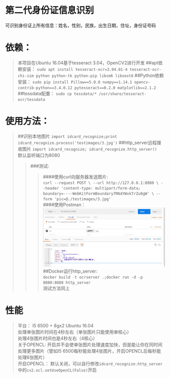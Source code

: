 # 第二代身份证信息识别
可识别身份证上所有信息：姓名，性别，民族，出生日期，住址，身份证号码
# 依赖：
> 本项目在Ubuntu 16.04基于tesseract 3.04，OpenCV2进行开发
> ##apt依赖安装：
>`sudo apt install tesseract-ocr=3.04.01-4 tesseract-ocr-chi-sim python python-tk python-pip libsm6 libxext6` 
> ##Python依赖安装：
>`sudo pip install Pillow==5.0.0 numpy==1.14.1 opencv-contrib-python==3.4.0.12 pytesseract==0.2.0 matplotlib==2.1.2`
> ##tessdata配置：
> `sudo cp tessdata/* /usr/share/tesseract-ocr/tessdata`
# 使用方法：
> ##识别本地图片
> `import idcard_recognize;print idcard_recognize.process('testimages/3.jpg')`
> ##http_server远程接收图片
> `import idcard_recognize;
idcard_recognize.http_server()`  
> 默认监听端口为8080
>> ###测试:  
>>> ####使用curl向服务器发送图片:  
>>>`curl --request POST \
  --url http://127.0.0.1:8080 \
  --header 'content-type: multipart/form-data; boundary=----WebKitFormBoundary7MA4YWxkTrZu0gW' \
  --form 'pic=@./testimages/3.jpg'`  
>>> ####使用Postman：  
>>> ![avatar](postman.jpg)
> ##Docker运行http_server:  
> `docker build -t ocrserver .;docker run -d -p 8080:8080 http_server`  
> 测试方法同上
# 性能
> 平台： I5 6500 + 8gx2 Ubuntu 16.04  
处理单张图片时间在4秒左右（单张图片只能使用单核心）  
处理4张图片时间也是4秒左右（4核心）  
关于OPENCL: 开启并不会使单张图片处理速度加快，但是能让你在同时间处理更多图片（譬如I5 6500每秒能处理4张图片，开启OPENCL后每秒能处理6张图片）  
开启OPENCL： 默认关闭，可以自行修改`idcard_recognize.http_server`中的`cv2.ocl.setUseOpenCL(False)`开启